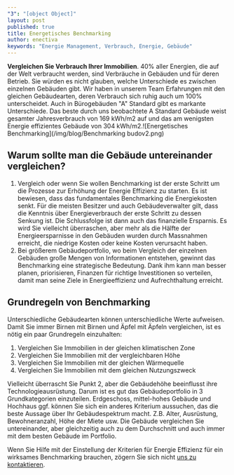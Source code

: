 ```yaml
---
"3": "[object Object]"
layout: post
published: true
title: Energetisches Benchmarking
author: enectiva
keywords: "Energie Management, Verbrauch, Energie, Gebäude"
---
```


**Vergleichen Sie Verbrauch Ihrer Immobilien**. 40% aller Energien, die auf der Welt verbraucht werden, sind Verbräuche in Gebäuden und für deren Betrieb. Sie würden es nicht glauben, welche Unterschiede es zwischen einzelnen Gebäuden gibt. Wir haben in unserem Team Erfahrungen mit den gleichen Gebäudearten, deren Verbrauch sich ruhig auch um 100% unterscheidet. Auch in Bürogebäuden "A" Standard gibt es markante Unterschiede. Das beste durch uns beobachtete A Standard Gebäude weist gesamter Jahresverbrauch von 169 kWh/m2 auf und das am wenigsten Energie effizientes Gebäude von 304 kWh/m2.![Energetisches Benchmarking](/img/blog/Benchmarking budov2.png)

## Warum sollte man die Gebäude untereinander vergleichen? 

1. Vergleich oder wenn Sie wollen Benchmarking ist der erste Schritt um die Prozesse zur Erhöhung der Energie Effizienz zu starten. Es ist bewiesen, dass das fundamentales Benchmarking die Energiekosten senkt. Für die meisten Besitzer und auch Gebäudeverwalter gilt, dass die Kenntnis über Energieverbrauch der erste Schritt zu dessen Senkung ist. Die Schlussfolge ist dann auch das finanzielle Ersparnis. Es wird Sie vielleicht überraschen, aber mehr als die Hälfte der Energieersparnisse in den Gebäuden wurden durch Massnahmen erreicht, die niedrige Kosten oder keine Kosten verursacht haben.
2. Bei größerem Gebäudeportfolio, wo beim Vergleich der einzelnen Gebäuden große Mengen von Informationen entstehen, gewinnt das Benchmarking eine strategische Bedeutung. Dank ihm kann man besser planen, priorisieren, Finanzen für richtige Investitionen so verteilen, damit man seine Ziele in Energieeffizienz und Aufrechthaltung erreicht.

## Grundregeln von Benchmarking
Unterschiedliche Gebäudearten können unterschiedliche Werte aufweisen. Damit Sie immer Birnen mit Birnen und Äpfel mit Äpfeln vergleichen, ist es nötig ein paar Grundregeln einzuhalten:

1. Vergleichen Sie Immobilien in der gleichen klimatischen Zone
2. Vergleichen Sie Immobilien mit der vergleichbaren Höhe
3. Vergleichen Sie Immobilien mit der gleichen Wärmequelle
4. Vergleichen Sie Immobilien mit dem gleichen Nutzungszweck

Vielleicht überrascht Sie Punkt 2, aber die Gebäudehöhe beeinflusst ihre Technologieausrüstung. Darum ist es gut das Gebäudeportfolio in 3 Grundkategorien einzuteilen. Erdgeschoss, mittel-hohes Gebäude und Hochhaus ggf. können Sie sich ein anderes Kriterium aussuchen, das die beste Aussage über Ihr Gebäudespektrum macht. Z.B. Alter, Ausrüstung, Bewohneranzahl, Höhe der Miete usw. Die Gebäude vergleichen Sie untereinander, aber gleichzeitig auch zu dem Durchschnitt und auch immer mit dem besten Gebäude im Portfolio.

Wenn Sie Hilfe mit der Einstellung der Kriterien für Energie Effizienz für ein wirksames Benchmarking brauchen, zögern Sie sich nicht [uns zu kontaktieren](http://www.enectiva.cz/cs/kontaktujte-nas/ "Kontaktformular").
